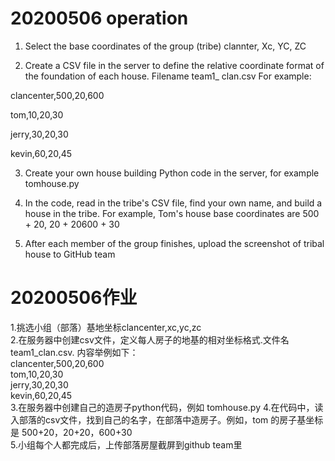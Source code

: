 # 20200506 operation

1. Select the base coordinates of the group (tribe) clannter, Xc, YC, ZC

2. Create a CSV file in the server to define the relative coordinate format of the foundation of each house. Filename team1_ clan.csv For example:

clancenter,500,20,600

tom,10,20,30

jerry,30,20,30

kevin,60,20,45

3. Create your own house building Python code in the server, for example tomhouse.py

4. In the code, read in the tribe's CSV file, find your own name, and build a house in the tribe. For example, Tom's house base coordinates are 500 + 20, 20 + 20600 + 30

5. After each member of the group finishes, upload the screenshot of tribal house to GitHub team

# 20200506作业
1.挑选小组（部落）基地坐标clancenter,xc,yc,zc   
2.在服务器中创建csv文件，定义每人房子的地基的相对坐标格式.文件名team1_clan.csv. 内容举例如下：  
  clancenter,500,20,600  
  tom,10,20,30    
  jerry,30,20,30  
  kevin,60,20,45  
3.在服务器中创建自己的造房子python代码，例如 tomhouse.py
4.在代码中，读入部落的csv文件，找到自己的名字，在部落中造房子。例如，tom 的房子基坐标是 500+20，20+20，600+30  
5.小组每个人都完成后，上传部落房屋截屏到github team里
